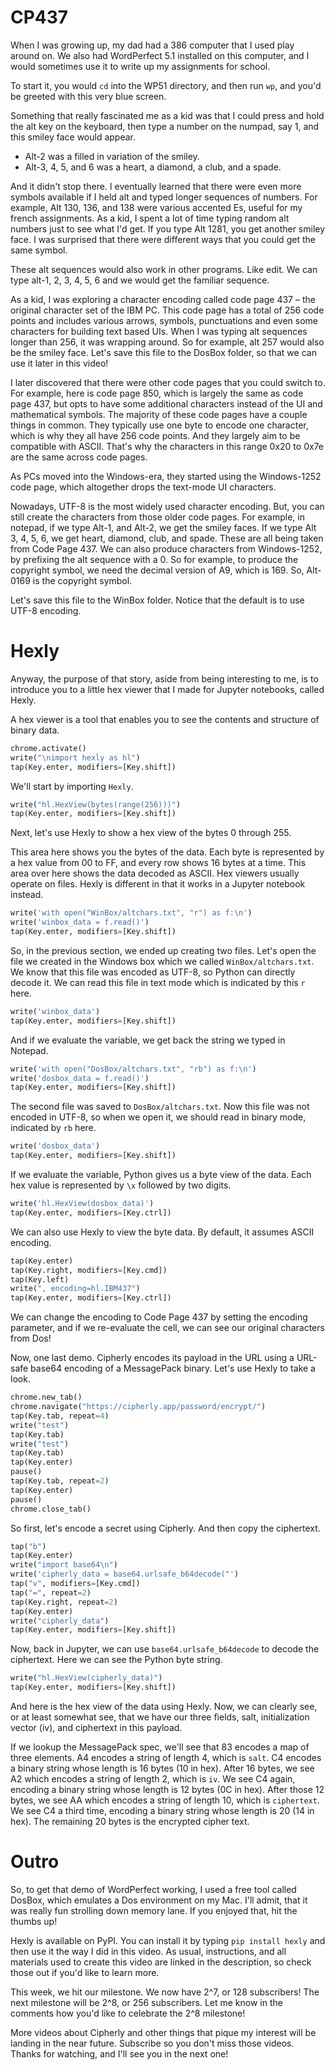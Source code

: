 # CP437

When I was growing up, my dad had a 386 computer that I used play around on. We also had WordPerfect 5.1 installed on this computer, and I would sometimes use it to write up my assignments for school.

To start it, you would `cd` into the WP51 directory, and then run `wp`, and you'd be greeted with this very blue screen.

Something that really fascinated me as a kid was that I could press and hold the alt key on the keyboard, then type a number on the numpad, say 1, and this smiley face would appear.

- Alt-2 was a filled in variation of the smiley.
- Alt-3, 4, 5, and 6 was a heart, a diamond, a club, and a spade.

And it didn't stop there. I eventually learned that there were even more symbols available if I held alt and typed longer sequences of numbers. For example, Alt 130, 136, and 138 were various accented Es, useful for my french assignments. As a kid, I spent a lot of time typing random alt numbers just to see what I'd get. If you type Alt 1281, you get another smiley face. I was surprised that there were different ways that you could get the same symbol.

These alt sequences would also work in other programs. Like edit. We can type alt-1, 2, 3, 4, 5, 6 and we would get the familiar sequence.

As a kid, I was exploring a character encoding called code page 437 – the original character set of the IBM PC. This code page has a total of 256 code points and includes various arrows, symbols, punctuations and even some characters for building text based UIs. When I was typing alt sequences longer than 256, it was wrapping around. So for example, alt 257 would also be the smiley face. Let's save this file to the DosBox folder, so that we can use it later in this video!

I later discovered that there were other code pages that you could switch to. For example, here is code page 850, which is largely the same as code page 437, but opts to have some additional characters instead of the UI and mathematical symbols. The majority of these code pages have a couple things in common. They typically use one byte to encode one character, which is why they all have 256 code points. And they largely aim to be compatible with ASCII. That's why the characters in this range 0x20 to 0x7e are the same across code pages.

As PCs moved into the Windows-era, they started using the Windows-1252 code page, which altogether drops the text-mode UI characters.

Nowadays, UTF-8 is the most widely used character encoding. But, you can still create the characters from those older code pages. For example, in notepad, if we type Alt-1, and Alt-2, we get the smiley faces. If we type Alt 3, 4, 5, 6, we get heart, diamond, club, and spade. These are all being taken from Code Page 437. We can also produce characters from Windows-1252, by prefixing the alt sequence with a 0. So for example, to produce the copyright symbol, we need the decimal version of A9, which is 169. So, Alt-0169 is the copyright symbol.

Let's save this file to the WinBox folder. Notice that the default is to use UTF-8 encoding.

# Hexly

Anyway, the purpose of that story, aside from being interesting to me, is to introduce you to a little hex viewer that I made for Jupyter notebooks, called Hexly.

A hex viewer is a tool that enables you to see the contents and structure of binary data.

```python codeanim
chrome.activate()
write("\nimport hexly as hl")
tap(Key.enter, modifiers=[Key.shift])
```

We'll start by importing `Hexly`.

```python codeanim
write("hl.HexView(bytes(range(256)))")
tap(Key.enter, modifiers=[Key.shift])
```

Next, let's use Hexly to show a hex view of the bytes 0 through 255.

This area here shows you the bytes of the data. Each byte is represented by a hex value from 00 to FF, and every row shows 16 bytes at a time. This area over here shows the data decoded as ASCII. Hex viewers usually operate on files. Hexly is different in that it works in a Jupyter notebook instead.

```python codeanim
write('with open("WinBox/altchars.txt", "r") as f:\n')
write('winbox_data = f.read()')
tap(Key.enter, modifiers=[Key.shift])
```

So, in the previous section, we ended up creating two files. Let's open the file we created in the Windows box which we called `WinBox/altchars.txt`. We know that this file was encoded as UTF-8, so Python can directly decode it. We can read this file in text mode which is indicated by this `r` here.

```python codeanim
write('winbox_data')
tap(Key.enter, modifiers=[Key.shift])
```

And if we evaluate the variable, we get back the string we typed in Notepad.

```python codeanim
write('with open("DosBox/altchars.txt", "rb") as f:\n')
write('dosbox_data = f.read()')
tap(Key.enter, modifiers=[Key.shift])
```

The second file was saved to `DosBox/altchars.txt`. Now this file was not encoded in UTF-8, so when we open it, we should read in binary mode, indicated by `rb` here.

```python codeanim
write('dosbox_data')
tap(Key.enter, modifiers=[Key.shift])
```

If we evaluate the variable, Python gives us a byte view of the data. Each hex value is represented by `\x` followed by two digits.

```python codeanim
write('hl.HexView(dosbox_data)')
tap(Key.enter, modifiers=[Key.ctrl])
```

We can also use Hexly to view the byte data. By default, it assumes ASCII encoding.

```python codeanim
tap(Key.enter)
tap(Key.right, modifiers=[Key.cmd])
tap(Key.left)
write(", encoding=hl.IBM437")
tap(Key.enter, modifiers=[Key.ctrl])
```

We can change the encoding to Code Page 437 by setting the encoding parameter, and if we re-evaluate the cell, we can see our original characters from Dos!

Now, one last demo. Cipherly encodes its payload in the URL using a URL-safe base64 encoding of a MessagePack binary. Let's use Hexly to take a look.

```python codeanim cipherly
chrome.new_tab()
chrome.navigate("https://cipherly.app/password/encrypt/")
tap(Key.tab, repeat=4)
write("test")
tap(Key.tab)
write("test")
tap(Key.tab)
tap(Key.enter)
pause()
tap(Key.tab, repeat=2)
tap(Key.enter)
pause()
chrome.close_tab()
```

So first, let's encode a secret using Cipherly. And then copy the ciphertext.

```python codeanim messagepack
tap("b")
tap(Key.enter)
write("import base64\n")
write('cipherly_data = base64.urlsafe_b64decode("')
tap("v", modifiers=[Key.cmd])
tap("=", repeat=2)
tap(Key.right, repeat=2)
tap(Key.enter)
write("cipherly_data")
tap(Key.enter, modifiers=[Key.shift])
```

Now, back in Jupyter, we can use `base64.urlsafe_b64decode` to decode the ciphertext. Here we can see the Python byte string.

```python codeanim
write("hl.HexView(cipherly_data)")
tap(Key.enter, modifiers=[Key.shift])
```

And here is the hex view of the data using Hexly. Now, we can clearly see, or at least somewhat see, that we have our three fields, salt, initialization vector (iv), and ciphertext in this payload.

If we lookup the MessagePack spec, we'll see that 83 encodes a map of three elements. A4 encodes a string of length 4, which is `salt`. C4 encodes a binary string whose length is 16 bytes (10 in hex). After 16 bytes, we see A2 which encodes a string of length 2, which is `iv`. We see C4 again, encoding a binary string whose length is 12 bytes (0C in hex). After those 12 bytes, we see AA which encodes a string of length 10, which is `ciphertext`. We see C4 a third time, encoding a binary string whose length is 20 (14 in hex). The remaining 20 bytes is the encrypted cipher text.

# Outro

So, to get that demo of WordPerfect working, I used a free tool called DosBox, which emulates a Dos environment on my Mac. I'll admit, that it was really fun strolling down memory lane. If you enjoyed that, hit the thumbs up!

Hexly is available on PyPI. You can install it by typing `pip install hexly` and then use it the way I did in this video. As usual, instructions, and all materials used to create this video are linked in the description, so check those out if you'd like to learn more.

This week, we hit our milestone. We now have 2^7, or 128 subscribers! The next milestone will be 2^8, or 256 subscribers. Let me know in the comments how you'd like to celebrate the 2^8 milestone!

More videos about Cipherly and other things that pique my interest will be landing in the near future. Subscribe so you don't miss those videos. Thanks for watching, and I'll see you in the next one!
